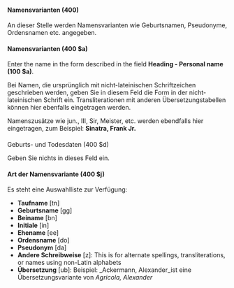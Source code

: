 #### Namensvarianten (400)
An dieser Stelle werden Namensvarianten wie Geburtsnamen, Pseudonyme, Ordensnamen etc. angegeben.   

  

#### Namensvarianten (400 $a)

Enter the name in the form described in the field **Heading - Personal name (100 $a)**.

Bei Namen, die ursprünglich mit nicht-lateinischen Schriftzeichen geschrieben werden, geben Sie in diesem Feld die Form in der nicht-lateinischen Schrift ein. Transliterationen mit anderen Übersetzungstabellen können hier ebenfalls eingetragen werden.&nbsp;   

Namenszusätze wie jun., III, Sir, Meister, etc. werden ebendfalls hier eingetragen, zum Beispiel: **Sinatra, Frank Jr.**

####   
Geburts- und Todesdaten (400 $d)

Geben Sie nichts in dieses Feld ein.

  

#### Art der Namensvariante (400 $j)
Es steht eine Auswahlliste zur Verfügung:  

- **Taufname** [tn]  
- **Geburtsname** [gg]  
- **Beiname** [bn]
- **Initiale** [in]  
- **Ehename** [ee]  
- **Ordensname** [do]
- **Pseudonym** [da]  
- **Andere Schreibweise** [z]: This is for alternate spellings, transliterations, or names using non-Latin alphabets
- **Übersetzung** [ub]: Beispiel: _Ackermann, Alexander_ist eine Übersetzungsvariante von _Agricola, Alexander_